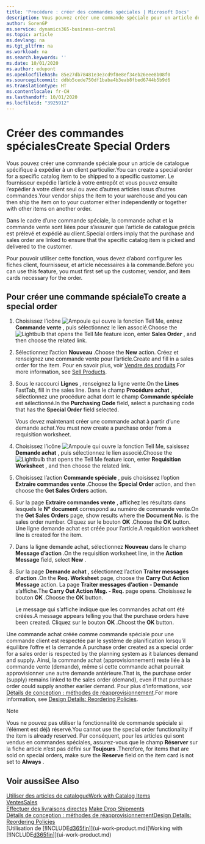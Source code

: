 ```yaml
---
title: 'Procédure : créer des commandes spéciales | Microsoft Docs'
description: Vous pouvez créer une commande spéciale pour un article de catalogue spécifique à expédier à un client particulier. Le fournisseur expédie l’article à votre entrepôt et vous pouvez ensuite l’expédier à votre client seul ou avec d’autres articles issus d’autres commandes.
author: SorenGP
ms.service: dynamics365-business-central
ms.topic: article
ms.devlang: na
ms.tgt_pltfrm: na
ms.workload: na
ms.search.keywords: ''
ms.date: 10/01/2020
ms.author: edupont
ms.openlocfilehash: 85e27db78481e3e3cd9f8e8ef34eb26eee8b08f0
ms.sourcegitcommit: ddbb5cede750df1baba4b3eab8fbed6744b5b9d6
ms.translationtype: HT
ms.contentlocale: fr-CH
ms.lasthandoff: 10/01/2020
ms.locfileid: "3925912"
---
```

# <a name="create-special-orders"></a><span data-ttu-id="3ff62-104">Créer des commandes spéciales</span><span class="sxs-lookup"><span data-stu-id="3ff62-104">Create Special Orders</span></span>
<span data-ttu-id="3ff62-105">Vous pouvez créer une commande spéciale pour un article de catalogue spécifique à expédier à un client particulier.</span><span class="sxs-lookup"><span data-stu-id="3ff62-105">You can create a special order for a specific catalog item to be shipped to a specific customer.</span></span> <span data-ttu-id="3ff62-106">Le fournisseur expédie l’article à votre entrepôt et vous pouvez ensuite l’expédier à votre client seul ou avec d’autres articles issus d’autres commandes.</span><span class="sxs-lookup"><span data-stu-id="3ff62-106">Your vendor ships the item to your warehouse and you can then ship the item on to your customer either independently or together with other items on another order.</span></span>  

<span data-ttu-id="3ff62-107">Dans le cadre d’une commande spéciale, la commande achat et la commande vente sont liées pour s’assurer que l’article de catalogue précis est prélevé et expédié au client.</span><span class="sxs-lookup"><span data-stu-id="3ff62-107">Special orders imply that the purchase and sales order are linked to ensure that the specific catalog item is picked and delivered to the customer.</span></span>  

<span data-ttu-id="3ff62-108">Pour pouvoir utiliser cette fonction, vous devez d’abord configurer les fiches client, fournisseur, et article nécessaires à la commande.</span><span class="sxs-lookup"><span data-stu-id="3ff62-108">Before you can use this feature, you must first set up the customer, vendor, and item cards necessary for the order.</span></span>  

## <a name="to-create-a-special-order"></a><span data-ttu-id="3ff62-109">Pour créer une commande spéciale</span><span class="sxs-lookup"><span data-stu-id="3ff62-109">To create a special order</span></span>  
1.  <span data-ttu-id="3ff62-110">Choisissez l’icône ![Ampoule qui ouvre la fonction Tell Me](media/ui-search/search_small.png "Dites-moi ce que vous voulez faire"), entrez **Commande vente** , puis sélectionnez le lien associé.</span><span class="sxs-lookup"><span data-stu-id="3ff62-110">Choose the ![Lightbulb that opens the Tell Me feature](media/ui-search/search_small.png "Tell me what you want to do") icon, enter **Sales Order** , and then choose the related link.</span></span>  
2. <span data-ttu-id="3ff62-111">Sélectionnez l’action **Nouveau** .</span><span class="sxs-lookup"><span data-stu-id="3ff62-111">Choose the **New** action.</span></span> <span data-ttu-id="3ff62-112">Créez et renseignez une commande vente pour l’article.</span><span class="sxs-lookup"><span data-stu-id="3ff62-112">Create and fill in a  sales order for the item.</span></span> <span data-ttu-id="3ff62-113">Pour en savoir plus, voir [Vendre des produits](sales-how-sell-products.md).</span><span class="sxs-lookup"><span data-stu-id="3ff62-113">For more information, see [Sell Products](sales-how-sell-products.md).</span></span>
3.  <span data-ttu-id="3ff62-114">Sous le raccourci **Lignes** , renseignez la ligne vente.</span><span class="sxs-lookup"><span data-stu-id="3ff62-114">On the **Lines** FastTab, fill in the sales line.</span></span> <span data-ttu-id="3ff62-115">Dans le champ **Procédure achat** , sélectionnez une procédure achat dont le champ **Commande spéciale** est sélectionné.</span><span class="sxs-lookup"><span data-stu-id="3ff62-115">In the **Purchasing Code** field, select a purchasing code that has the **Special Order** field selected.</span></span>

    <span data-ttu-id="3ff62-116">Vous devez maintenant créer une commande achat à partir d’une demande achat.</span><span class="sxs-lookup"><span data-stu-id="3ff62-116">You must now create a purchase order from a requisition worksheet.</span></span>  
4. <span data-ttu-id="3ff62-117">Choisissez l’icône ![Ampoule qui ouvre la fonction Tell Me](media/ui-search/search_small.png "Dites-moi ce que vous voulez faire"), saisissez **Demande achat** , puis sélectionnez le lien associé.</span><span class="sxs-lookup"><span data-stu-id="3ff62-117">Choose the ![Lightbulb that opens the Tell Me feature](media/ui-search/search_small.png "Tell me what you want to do") icon, enter **Requisition Worksheet** , and then choose the related link.</span></span>  
5. <span data-ttu-id="3ff62-118">Choisissez l’action **Commande spéciale** , puis choisissez l’option **Extraire commandes vente** .</span><span class="sxs-lookup"><span data-stu-id="3ff62-118">Choose the **Special Order** action, and then choose the **Get Sales Orders** action.</span></span>  
6.  <span data-ttu-id="3ff62-119">Sur la page **Extraire commandes vente** , affichez les résultats dans lesquels le **N° document** correspond au numéro de commande vente.</span><span class="sxs-lookup"><span data-stu-id="3ff62-119">On the **Get Sales Orders** page, show results where the **Document No.** is the sales order number.</span></span> <span data-ttu-id="3ff62-120">Cliquez sur le bouton **OK** .</span><span class="sxs-lookup"><span data-stu-id="3ff62-120">Choose the **OK** button.</span></span> <span data-ttu-id="3ff62-121">Une ligne demande achat est créée pour l’article.</span><span class="sxs-lookup"><span data-stu-id="3ff62-121">A requisition worksheet line is created for the item.</span></span>  
7.  <span data-ttu-id="3ff62-122">Dans la ligne demande achat, sélectionnez **Nouveau** dans le champ **Message d’action** .</span><span class="sxs-lookup"><span data-stu-id="3ff62-122">On the requisition worksheet line, in the **Action Message** field, select **New** .</span></span>  
8.  <span data-ttu-id="3ff62-123">Sur la page **Demande achat** , sélectionnez l’action **Traiter messages d’action** .</span><span class="sxs-lookup"><span data-stu-id="3ff62-123">On the **Req. Worksheet** page, choose the **Carry Out Action Message** action.</span></span> <span data-ttu-id="3ff62-124">La page **Traiter messages d’action - Demande** s’affiche.</span><span class="sxs-lookup"><span data-stu-id="3ff62-124">The **Carry Out Action Msg. - Req.** page opens.</span></span> <span data-ttu-id="3ff62-125">Choisissez le bouton **OK** .</span><span class="sxs-lookup"><span data-stu-id="3ff62-125">Choose the **OK** button.</span></span>  

    <span data-ttu-id="3ff62-126">Le message qui s’affiche indique que les commandes achat ont été créées.</span><span class="sxs-lookup"><span data-stu-id="3ff62-126">A message appears telling you that the purchase orders have been created.</span></span> <span data-ttu-id="3ff62-127">Cliquez sur le bouton **OK** .</span><span class="sxs-lookup"><span data-stu-id="3ff62-127">Choost the **OK** button.</span></span>  

<span data-ttu-id="3ff62-128">Une commande achat créée comme commande spéciale pour une commande client est respectée par le système de planification lorsqu’il équilibre l’offre et la demande.</span><span class="sxs-lookup"><span data-stu-id="3ff62-128">A purchase order created as a special order for a sales order is respected by the planning system as it balances demand and supply.</span></span> <span data-ttu-id="3ff62-129">Ainsi, la commande achat (approvisionnement) reste liée à la commande vente (demande), même si cette commande achat pourrait approvisionner une autre demande antérieure.</span><span class="sxs-lookup"><span data-stu-id="3ff62-129">That is, the purchase order (supply) remains linked to the sales order (demand), even if that purchase order could supply another earlier demand.</span></span> <span data-ttu-id="3ff62-130">Pour plus d’informations, voir [Détails de conception : méthodes de réapprovisionnement](design-details-reservation-order-tracking-and-action-messaging.md).</span><span class="sxs-lookup"><span data-stu-id="3ff62-130">For more information, see [Design Details: Reordering Policies](design-details-reservation-order-tracking-and-action-messaging.md).</span></span>  

> [!NOTE]  
>  <span data-ttu-id="3ff62-131">Vous ne pouvez pas utiliser la fonctionnalité de commande spéciale si l’élément est déjà réservé.</span><span class="sxs-lookup"><span data-stu-id="3ff62-131">You cannot use the special order functionality if the item is already reserved.</span></span> <span data-ttu-id="3ff62-132">Par conséquent, pour les articles qui sont vendus en commandes spéciales, assurez\-vous que le champ **Réserver** sur la fiche article n’est pas défini sur **Toujours** .</span><span class="sxs-lookup"><span data-stu-id="3ff62-132">Therefore, for items that are sold on special orders, make sure the **Reserve** field on the item card is not set to **Always** .</span></span>  

## <a name="see-also"></a><span data-ttu-id="3ff62-133">Voir aussi</span><span class="sxs-lookup"><span data-stu-id="3ff62-133">See Also</span></span>  
[<span data-ttu-id="3ff62-134">Utiliser des articles de catalogue</span><span class="sxs-lookup"><span data-stu-id="3ff62-134">Work with Catalog Items</span></span>](inventory-how-work-nonstock-items.md)  
[<span data-ttu-id="3ff62-135">Ventes</span><span class="sxs-lookup"><span data-stu-id="3ff62-135">Sales</span></span>](sales-manage-sales.md)  
<span data-ttu-id="3ff62-136">[Effectuer des livraisons directes](sales-how-drop-shipment.md) </span><span class="sxs-lookup"><span data-stu-id="3ff62-136">[Make Drop Shipments](sales-how-drop-shipment.md) </span></span>  
[<span data-ttu-id="3ff62-137">Détails de conception : méthodes de réapprovisionnement</span><span class="sxs-lookup"><span data-stu-id="3ff62-137">Design Details: Reordering Policies</span></span>](design-details-reservation-order-tracking-and-action-messaging.md)  
<span data-ttu-id="3ff62-138">[Utilisation de [!INCLUDE[d365fin](includes/d365fin_md.md)]](ui-work-product.md)</span><span class="sxs-lookup"><span data-stu-id="3ff62-138">[Working with [!INCLUDE[d365fin](includes/d365fin_md.md)]](ui-work-product.md)</span></span>
